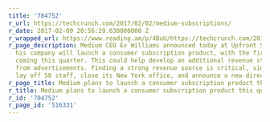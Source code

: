 ```yaml
---
title: '704752'
r_url: https://techcrunch.com/2017/02/02/medium-subscriptions/
r_date: 2017-02-09 20:56:29.638000000 Z
r_wrapped_url: https://www.reading.am/p/4BuU/https://techcrunch.com/2017/02/02/medium-subscriptions/
r_page_description: Medium CEO Ev Williams announced today at Upfront Summit that
  his company will launch a consumer subscription product, with the first version
  coming this quarter. This could help develop an additional revenue stream apart
  from advertisements. Finding a strong revenue source is critical, since Medium decided to
  lay off 50 staff, close its New York office, and announce a new direction last month.
r_page_title: Medium plans to launch a consumer subscription product this quarter
r_title: Medium plans to launch a consumer subscription product this quarter
r_id: '704752'
r_page_id: '516331'
---
```


